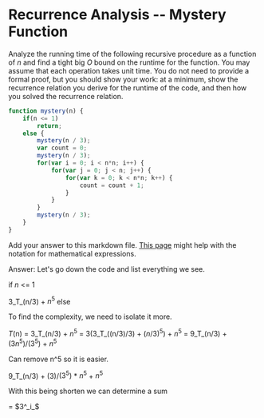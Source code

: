 # Recurrence Analysis -- Mystery Function

Analyze the running time of the following recursive procedure as a function of
$n$ and find a tight big $O$ bound on the runtime for the function. You may
assume that each operation takes unit time. You do not need to provide a formal
proof, but you should show your work: at a minimum, show the recurrence relation
you derive for the runtime of the code, and then how you solved the recurrence
relation.

```javascript
function mystery(n) {
    if(n <= 1)
        return;
    else {
        mystery(n / 3);
        var count = 0;
        mystery(n / 3);
        for(var i = 0; i < n*n; i++) {
            for(var j = 0; j < n; j++) {
                for(var k = 0; k < n*n; k++) {
                    count = count + 1;
                }
            }
        }
        mystery(n / 3);
    }
}
```

Add your answer to this markdown file. [This
page](https://docs.github.com/en/get-started/writing-on-github/working-with-advanced-formatting/writing-mathematical-expressions)
might help with the notation for mathematical expressions.

Answer: 
Let's go down the code and list everything we see. 

if _n_ <= 1 

3_T_(n/3) + $`n^5`$ else 

To find the complexity, we need to isolate it more. 

_T_(n) = 3_T_(n/3) + $`n^5`$
= 3(3_T_((n/3)/3) + $`(n/3)^5`$) + $`n^5`$
= 9_T_(n/3) + $`(3n^5)`$/$`(3^5)`$ + $`n^5`$

Can remove n^5 so it is easier. 

9_T_(n/3) + (3)/$`(3^5)`$ * $`n^5`$ + $`n^5`$

With this being shorten we can determine a sum 

= $`3^_i_`$



